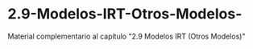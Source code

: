 # 2.9-Modelos-IRT-Otros-Modelos-
Material complementario al capítulo "2.9 Modelos IRT (Otros Modelos)"
